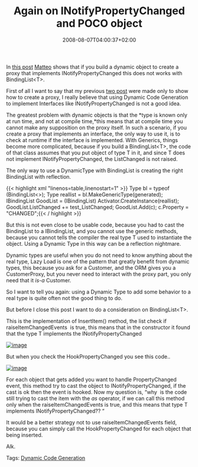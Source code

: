 ﻿---
title: "Again on INotifyPropertyChanged and POCO object"
description: ""
date: 2008-08-07T04:00:37+02:00
draft: false
tags: [Frameworks]
categories: [Frameworks]
---
In [this post](http://blogs.ugidotnet.org/bmatte/archive/2008/08/06/mixin-poco-e-inotifypropertychanged-mito-o-realtagrave.aspx) [Matteo](http://blogs.ugidotnet.org/bmatte) shows that if you build a dynamic object to create a proxy that implements INotifyPropertyChanged this does not works with BindingList&lt;T&gt;.

First of all I want to say that my previous [two post](http://www.codewrecks.com/blog/index.php/2008/08/04/implement-inotifypropertychanged-with-castledynamicproxy/) were made only to show how to create a proxy, I really believe that using Dynamic Code Generation to implement Interfaces like INotifyPropertyChanged is not a good idea.

The greatest problem with dynamic objects is that the *type is known only at run time, and not at compile time,*this means that at compile time you cannot make any supposition on the proxy itself. In such a scenario, if you create a proxy that implements an interface, the only way to use it, is to check at runtime if the interface is implemented. With Generics, things become more complicated, because if you build a BindingList&lt;T&gt;, the code of that class assumes that you put object of type T in it, and since T does not implement INotifyPropertyChanged, the ListChanged is not raised.

The only way to use a DynamicType with BindingList is creating the right BindingList with reflection.

{{< highlight xml "linenos=table,linenostart=1" >}}
Type bl = typeof (BindingList<>);
Type reallist = bl.MakeGenericType(generated);
IBindingList GoodList = (IBindingList) Activator.CreateInstance(reallist);
GoodList.ListChanged += test_ListChanged;
GoodList.Add(c);
c.Property = "CHANGED";{{< / highlight >}}

<!-- Code inserted with Steve Dunn's Windows Live Writer Code Formatter Plugin.  http://dunnhq.com -->

But this is not even close to be usable code, because you had to cast the BindingList to a IBindingList, and you cannot use the generic methods, because you cannot tells the compiler the real type T used to instantiate the object. Using a Dynamic Type in this way can be a reflection nightmare.

Dynamic types are useful when you do not need to know anything about the real type, Lazy Load is one of the pattern that greatly benefit from dynamic types, this because you ask for a Customer, and the ORM gives you a CustomerProxy, but you never need to interact with the proxy part, you only need that it *is-a* Customer.

So I want to tell you again: using a Dynamic Type to add some behavior to a real type is quite often not the good thing to do.

But before I close this post I want to do a consideration on BindingList&lt;T&gt;.

This is the implementation of InsertItem() method, the list check if raiseItemChangedEvents  is true, this means that in the constructor it found that the type T implements the INotifyPropertyChanged

[![image](http://www.codewrecks.com/blog/wp-content/uploads/2008/08/image-thumb.png)](http://www.codewrecks.com/blog/wp-content/uploads/2008/08/image.png)

But when you check the HookPropertyChanged you see this code..

[![image](http://www.codewrecks.com/blog/wp-content/uploads/2008/08/image-thumb1.png)](http://www.codewrecks.com/blog/wp-content/uploads/2008/08/image1.png)

For each object that gets added you want to handle PropertyChanged event, this method try to cast the object to INotifyPropertyChanged, if the cast is ok then the event is hooked. Now my question is, “why  is the code still trying to cast the item with the *as* operator, if we can call this method only when the raiseItemChangedEvents is true, and this means that type T implements INotifyPropertyChanged?? “

It would be a better strategy not to use raiseItemChangedEvents field, because you can simply call the HookPropertyChanged for each object that being inserted.

Alk.

<!--dotnetkickit-->

Tags: [Dynamic Code Generation](http://technorati.com/tag/Dynamic%20Code%20Generation)
